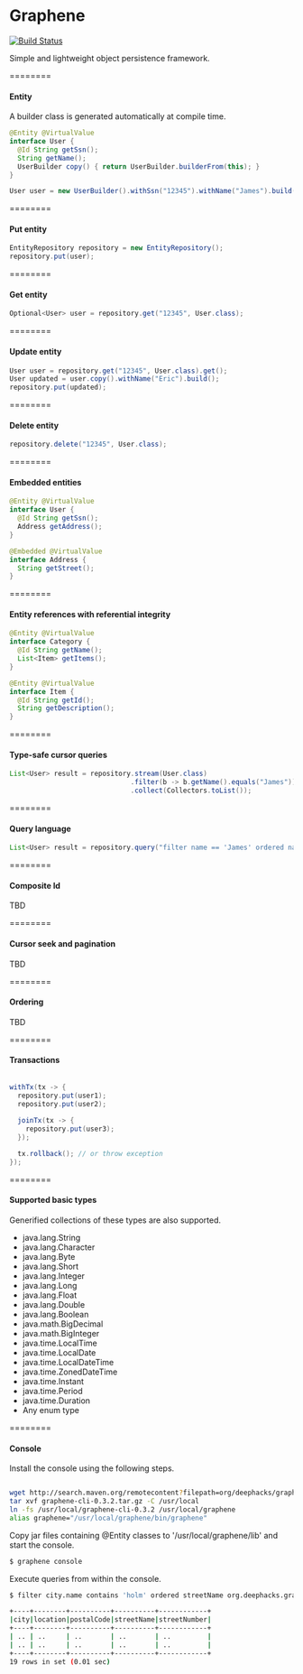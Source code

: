 Graphene
========
[![Build Status](https://travis-ci.org/deephacks/graphene.svg?branch=master)](https://travis-ci.org/deephacks/graphene)

Simple and lightweight object persistence framework.

========
#### Entity

A builder class is generated automatically at compile time.

```java
@Entity @VirtualValue
interface User { 
  @Id String getSsn(); 
  String getName(); 
  UserBuilder copy() { return UserBuilder.builderFrom(this); }
}

User user = new UserBuilder().withSsn("12345").withName("James").build();
```

========
#### Put entity

```java
EntityRepository repository = new EntityRepository();
repository.put(user);

```
========
#### Get entity

```java
Optional<User> user = repository.get("12345", User.class);
```
========
#### Update entity

```java
User user = repository.get("12345", User.class).get();
User updated = user.copy().withName("Eric").build();
repository.put(updated);
```
========
#### Delete entity

```java
repository.delete("12345", User.class);
```
========
#### Embedded entities

```java
@Entity @VirtualValue
interface User { 
  @Id String getSsn(); 
  Address getAddress(); 
}

@Embedded @VirtualValue
interface Address { 
  String getStreet(); 
}

```

========
#### Entity references with referential integrity

```java
@Entity @VirtualValue
interface Category { 
  @Id String getName(); 
  List<Item> getItems();
}

@Entity @VirtualValue
interface Item {
  @Id String getId();
  String getDescription();
}

```

========
#### Type-safe cursor queries

```java
List<User> result = repository.stream(User.class)
                              .filter(b -> b.getName().equals("James"))
                              .collect(Collectors.toList());
```

========
#### Query language

```java
List<User> result = repository.query("filter name == 'James' ordered name", User.class);
```

========
#### Composite Id

TBD

========
#### Cursor seek and pagination

TBD

========
#### Ordering

TBD


========
#### Transactions

```java

withTx(tx -> {
  repository.put(user1);
  repository.put(user2);
  
  joinTx(tx -> {
    repository.put(user3);
  });  

  tx.rollback(); // or throw exception
});

```

========
#### Supported basic types

Generified collections of these types are also supported.

- java.lang.String
- java.lang.Character
- java.lang.Byte
- java.lang.Short
- java.lang.Integer
- java.lang.Long
- java.lang.Float
- java.lang.Double
- java.lang.Boolean
- java.math.BigDecimal
- java.math.BigInteger
- java.time.LocalTime
- java.time.LocalDate
- java.time.LocalDateTime
- java.time.ZonedDateTime
- java.time.Instant
- java.time.Period
- java.time.Duration
- Any enum type

========
#### Console

Install the console using the following steps.

```sh

wget http://search.maven.org/remotecontent?filepath=org/deephacks/graphene/graphene-cli/0.3.2/graphene-cli-0.3.2.tar.gz
tar xvf graphene-cli-0.3.2.tar.gz -C /usr/local
ln -fs /usr/local/graphene-cli-0.3.2 /usr/local/graphene
alias graphene="/usr/local/graphene/bin/graphene"
```

Copy jar files containing @Entity classes to '/usr/local/graphene/lib' and start the console.

```sh
$ graphene console
```
Execute queries from within the console.

```sh
$ filter city.name contains 'holm' ordered streetName org.deephacks.graphene.Entities$Street

+----+--------+----------+----------+------------+
|city|location|postalCode|streetName|streetNumber|
+----+--------+----------+----------+------------+
| .. | ..     | ..       | ..       | ..         |
| .. | ..     | ..       | ..       | ..         |
+----+--------+----------+----------+------------+
19 rows in set (0.01 sec)
```
